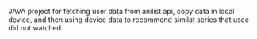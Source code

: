 JAVA project for fetching user data from anilist api, copy data in local device, 
and then using device data to recommend similat series that usee did not watched.
